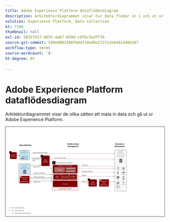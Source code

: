 ```yaml
---
title: Adobe Experience Platform dataflödesdiagram
description: Arkitekturdiagrammet visar hur data flödar in i och ut ur Adobe Experience Platform.
solution: Experience Platform, Data Collection
kt: 7198
thumbnail: null
exl-id: 5016f657-dd55-4ab7-859d-c97bc5edff76
source-git-commit: 549e0883360f68df18ed9e272fa1b84814d065d7
workflow-type: tm+mt
source-wordcount: '0'
ht-degree: 0%

---
```


# Adobe Experience Platform dataflödesdiagram

Arkitekturdiagrammet visar de olika sätten att mata in data och gå ut ur Adobe Experience Platform.

<img src="assets/aep_data_flow.png" alt="Experience Platform dataflöde" style="border:1px solid #4a4a4a" />

